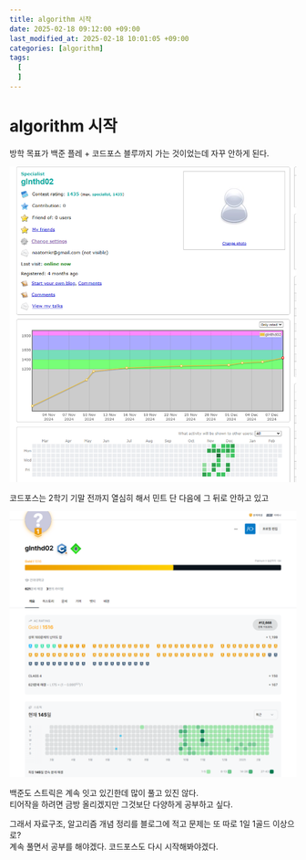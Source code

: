 ```yaml
---
title: algorithm 시작
date: 2025-02-18 09:12:00 +09:00
last_modified_at: 2025-02-18 10:01:05 +09:00
categories: [algorithm]
tags:
  [
  ]
---
```

# **algorithm 시작**

방학 목표가 백준 플레 + 코드포스 블루까지 가는 것이었는데 자꾸 안하게 된다.<br>

![image](/assets/img/algorithm/f_1.PNG)

코드포스는 2학기 기말 전까지 열심히 해서 민트 단 다음에 그 뒤로 안하고 있고<br>

![image](/assets/img/algorithm/f_2.PNG)

백준도 스트릭은 계속 잇고 있긴한데 많이 풀고 있진 않다.<br>
티어작을 하려면 금방 올리겠지만 그것보단 다양하게 공부하고 싶다.<br>

그래서 자료구조, 알고리즘 개념 정리를 블로그에 적고 문제는 또 따로 1일 1골드 이상으로?<br>
계속 풀면서 공부를 해야겠다. 코드포스도 다시 시작해봐야겠다.